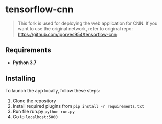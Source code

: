# tensorflow-cnn
>This fork is used for deploying the web application for CNN. If you want to use the original network, refer to original repo: https://github.com/igorves954/tensorflow-cnn

## Requirements
- **Python 3.7**

## Installing
To launch the app locally, follow these steps:
1) Clone the repository
2) Install required plugins from 
``pip install -r requirements.txt``
3) Run file run.py
``python run.py``
4) Go to 
``localhost:5000``